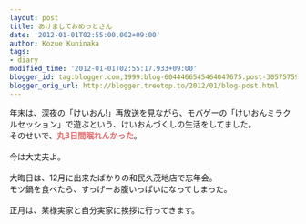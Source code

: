 ```yaml
---
layout: post
title: あけましておめっとさん
date: '2012-01-01T02:55:00.002+09:00'
author: Kozue Kuninaka
tags:
- diary
modified_time: '2012-01-01T02:55:17.933+09:00'
blogger_id: tag:blogger.com,1999:blog-6044466545464047675.post-3057575918927363512
blogger_orig_url: http://blogger.treetop.to/2012/01/blog-post.html
---
```


年末は、深夜の「けいおん!」再放送を見ながら、モバゲーの「けいおんミラクルセッション」で遊ぶという、けいおんづくしの生活をしてました。<br />そのせいで、<b style="color: #e06666;">丸3日間眠れんかった</b>。<br /><br />今は大丈夫よ。<br /><br />大晦日は、12月に出来たばかりの和民久茂地店で忘年会。<br />モツ鍋を食べたら、すっげーお腹いっぱいになってしまった。<br /><br />正月は、某様実家と自分実家に挨拶に行ってきます。
